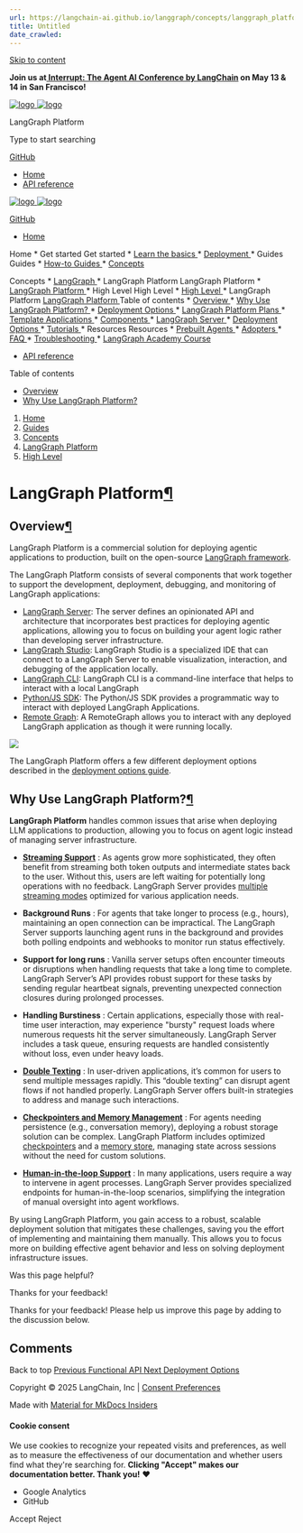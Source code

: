 ```yaml
---
url: https://langchain-ai.github.io/langgraph/concepts/langgraph_platform
title: Untitled
date_crawled: 
---
```


[ Skip to content ](https://langchain-ai.github.io/langgraph/concepts/langgraph_platform/#langgraph-platform)

**Join us at[ Interrupt: The Agent AI Conference by LangChain](https://interrupt.langchain.com/) on May 13 & 14 in San Francisco!**

[ ![logo](https://langchain-ai.github.io/langgraph/static/wordmark_dark.svg) ![logo](https://langchain-ai.github.io/langgraph/static/wordmark_light.svg) ](https://langchain-ai.github.io/langgraph/)

LangGraph Platform 

[ ](https://langchain-ai.github.io/langgraph/concepts/langgraph_platform/?q= "Share")

Type to start searching

[ GitHub  ](https://github.com/langchain-ai/langgraph "Go to repository")

  * [ Home ](https://langchain-ai.github.io/langgraph/)
  * [ API reference ](https://langchain-ai.github.io/langgraph/reference/graphs/)



[ ![logo](https://langchain-ai.github.io/langgraph/static/wordmark_dark.svg) ![logo](https://langchain-ai.github.io/langgraph/static/wordmark_light.svg) ](https://langchain-ai.github.io/langgraph/)

[ GitHub  ](https://github.com/langchain-ai/langgraph "Go to repository")

  * [ Home  ](https://langchain-ai.github.io/langgraph/)

Home 
    * Get started  Get started 
      * [ Learn the basics  ](https://langchain-ai.github.io/langgraph/tutorials/introduction/)
      * [ Deployment  ](https://langchain-ai.github.io/langgraph/tutorials/deployment/)
    * Guides  Guides 
      * [ How-to Guides  ](https://langchain-ai.github.io/langgraph/how-tos/)
      * [ Concepts  ](https://langchain-ai.github.io/langgraph/concepts/)

Concepts 
        * [ LangGraph  ](https://langchain-ai.github.io/langgraph/concepts#langgraph)
        * LangGraph Platform  LangGraph Platform 
          * [ LangGraph Platform  ](https://langchain-ai.github.io/langgraph/concepts#langgraph-platform)
          * High Level  High Level 
            * [ High Level  ](https://langchain-ai.github.io/langgraph/concepts#high-level)
            * LangGraph Platform  [ LangGraph Platform  ](https://langchain-ai.github.io/langgraph/concepts/langgraph_platform/) Table of contents 
              * [ Overview  ](https://langchain-ai.github.io/langgraph/concepts/langgraph_platform/#overview)
              * [ Why Use LangGraph Platform?  ](https://langchain-ai.github.io/langgraph/concepts/langgraph_platform/#why-use-langgraph-platform)
            * [ Deployment Options  ](https://langchain-ai.github.io/langgraph/concepts/deployment_options/)
            * [ LangGraph Platform Plans  ](https://langchain-ai.github.io/langgraph/concepts/plans/)
            * [ Template Applications  ](https://langchain-ai.github.io/langgraph/concepts/template_applications/)
          * [ Components  ](https://langchain-ai.github.io/langgraph/concepts#components)
          * [ LangGraph Server  ](https://langchain-ai.github.io/langgraph/concepts#langgraph-server)
          * [ Deployment Options  ](https://langchain-ai.github.io/langgraph/concepts#deployment-options)
      * [ Tutorials  ](https://langchain-ai.github.io/langgraph/tutorials/)
    * Resources  Resources 
      * [ Prebuilt Agents  ](https://langchain-ai.github.io/langgraph/prebuilt/)
      * [ Adopters  ](https://langchain-ai.github.io/langgraph/adopters/)
      * [ FAQ  ](https://langchain-ai.github.io/langgraph/concepts/faq/)
      * [ Troubleshooting  ](https://langchain-ai.github.io/langgraph/troubleshooting/errors/)
      * [ LangGraph Academy Course  ](https://academy.langchain.com/courses/intro-to-langgraph)
  * [ API reference  ](https://langchain-ai.github.io/langgraph/reference/graphs/)



Table of contents 

  * [ Overview  ](https://langchain-ai.github.io/langgraph/concepts/langgraph_platform/#overview)
  * [ Why Use LangGraph Platform?  ](https://langchain-ai.github.io/langgraph/concepts/langgraph_platform/#why-use-langgraph-platform)



  1. [ Home  ](https://langchain-ai.github.io/langgraph/)
  2. [ Guides  ](https://langchain-ai.github.io/langgraph/how-tos/)
  3. [ Concepts  ](https://langchain-ai.github.io/langgraph/concepts/)
  4. [ LangGraph Platform  ](https://langchain-ai.github.io/langgraph/concepts#langgraph-platform)
  5. [ High Level  ](https://langchain-ai.github.io/langgraph/concepts#high-level)

[ ](https://github.com/langchain-ai/langgraph/edit/main/docs/docs/concepts/langgraph_platform.md "Edit this page")

# LangGraph Platform[¶](https://langchain-ai.github.io/langgraph/concepts/langgraph_platform/#langgraph-platform "Permanent link")

## Overview[¶](https://langchain-ai.github.io/langgraph/concepts/langgraph_platform/#overview "Permanent link")

LangGraph Platform is a commercial solution for deploying agentic applications to production, built on the open-source [LangGraph framework](https://langchain-ai.github.io/langgraph/concepts/high_level/).

The LangGraph Platform consists of several components that work together to support the development, deployment, debugging, and monitoring of LangGraph applications:

  * [LangGraph Server](https://langchain-ai.github.io/langgraph/concepts/langgraph_server/): The server defines an opinionated API and architecture that incorporates best practices for deploying agentic applications, allowing you to focus on building your agent logic rather than developing server infrastructure.
  * [LangGraph Studio](https://langchain-ai.github.io/langgraph/concepts/langgraph_studio/): LangGraph Studio is a specialized IDE that can connect to a LangGraph Server to enable visualization, interaction, and debugging of the application locally.
  * [LangGraph CLI](https://langchain-ai.github.io/langgraph/concepts/langgraph_cli/): LangGraph CLI is a command-line interface that helps to interact with a local LangGraph
  * [Python/JS SDK](https://langchain-ai.github.io/langgraph/concepts/sdk/): The Python/JS SDK provides a programmatic way to interact with deployed LangGraph Applications.
  * [Remote Graph](https://langchain-ai.github.io/langgraph/how-tos/use-remote-graph/): A RemoteGraph allows you to interact with any deployed LangGraph application as though it were running locally.



![](https://langchain-ai.github.io/langgraph/concepts/img/lg_platform.png)

The LangGraph Platform offers a few different deployment options described in the [deployment options guide](https://langchain-ai.github.io/langgraph/concepts/deployment_options/).

## Why Use LangGraph Platform?[¶](https://langchain-ai.github.io/langgraph/concepts/langgraph_platform/#why-use-langgraph-platform "Permanent link")

**LangGraph Platform** handles common issues that arise when deploying LLM applications to production, allowing you to focus on agent logic instead of managing server infrastructure.

  * **[Streaming Support](https://langchain-ai.github.io/langgraph/concepts/streaming/)** : As agents grow more sophisticated, they often benefit from streaming both token outputs and intermediate states back to the user. Without this, users are left waiting for potentially long operations with no feedback. LangGraph Server provides [multiple streaming modes](https://langchain-ai.github.io/langgraph/concepts/streaming/) optimized for various application needs.

  * **Background Runs** : For agents that take longer to process (e.g., hours), maintaining an open connection can be impractical. The LangGraph Server supports launching agent runs in the background and provides both polling endpoints and webhooks to monitor run status effectively.

  * **Support for long runs** : Vanilla server setups often encounter timeouts or disruptions when handling requests that take a long time to complete. LangGraph Server’s API provides robust support for these tasks by sending regular heartbeat signals, preventing unexpected connection closures during prolonged processes.

  * **Handling Burstiness** : Certain applications, especially those with real-time user interaction, may experience "bursty" request loads where numerous requests hit the server simultaneously. LangGraph Server includes a task queue, ensuring requests are handled consistently without loss, even under heavy loads.

  * **[Double Texting](https://langchain-ai.github.io/langgraph/concepts/double_texting/)** : In user-driven applications, it’s common for users to send multiple messages rapidly. This “double texting” can disrupt agent flows if not handled properly. LangGraph Server offers built-in strategies to address and manage such interactions.

  * **[Checkpointers and Memory Management](https://langchain-ai.github.io/langgraph/concepts/persistence/#checkpoints)** : For agents needing persistence (e.g., conversation memory), deploying a robust storage solution can be complex. LangGraph Platform includes optimized [checkpointers](https://langchain-ai.github.io/langgraph/concepts/persistence/#checkpoints) and a [memory store](https://langchain-ai.github.io/langgraph/concepts/persistence/#memory-store), managing state across sessions without the need for custom solutions.

  * **[Human-in-the-loop Support](https://langchain-ai.github.io/langgraph/concepts/human_in_the_loop/)** : In many applications, users require a way to intervene in agent processes. LangGraph Server provides specialized endpoints for human-in-the-loop scenarios, simplifying the integration of manual oversight into agent workflows.




By using LangGraph Platform, you gain access to a robust, scalable deployment solution that mitigates these challenges, saving you the effort of implementing and maintaining them manually. This allows you to focus more on building effective agent behavior and less on solving deployment infrastructure issues.

Was this page helpful? 

Thanks for your feedback! 

Thanks for your feedback! Please help us improve this page by adding to the discussion below. 

## Comments

Back to top  [ Previous  Functional API  ](https://langchain-ai.github.io/langgraph/concepts/functional_api/) [ Next  Deployment Options  ](https://langchain-ai.github.io/langgraph/concepts/deployment_options/)

Copyright © 2025 LangChain, Inc | [Consent Preferences](https://langchain-ai.github.io/langgraph/concepts/langgraph_platform/#__consent)

Made with [ Material for MkDocs Insiders ](https://squidfunk.github.io/mkdocs-material/)

[ ](https://langchain-ai.github.io/langgraphjs/ "langchain-ai.github.io") [ ](https://github.com/langchain-ai/langgraph "github.com") [ ](https://twitter.com/LangChainAI "twitter.com")

#### Cookie consent

We use cookies to recognize your repeated visits and preferences, as well as to measure the effectiveness of our documentation and whether users find what they're searching for. **Clicking "Accept" makes our documentation better. Thank you!** ❤️

  * Google Analytics 
  * GitHub 



Accept Reject
